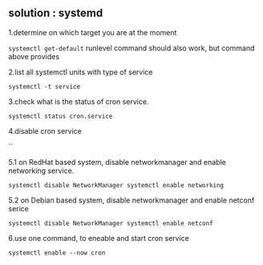 ## solution : systemd

1.determine on which target you are at the moment

`systemctl get-default` runlevel command should also work, but command
above provides

2.list all systemctl units with type of service

`systemctl -t service`

3.check what is the status of cron service.

`systemctl status cron.service`

4.disable cron service

``

5.1 on RedHat based system, disable networkmanager and enable networking
service.

`systemctl disable NetworkManager systemctl enable networking`

5.2 on Debian based system, disable networkmanager and enable netconf
serice

`systemctl disable NetworkManager systemctl enable netconf`

6.use one command, to eneable and start cron service

`systemctl enable --now cron`

